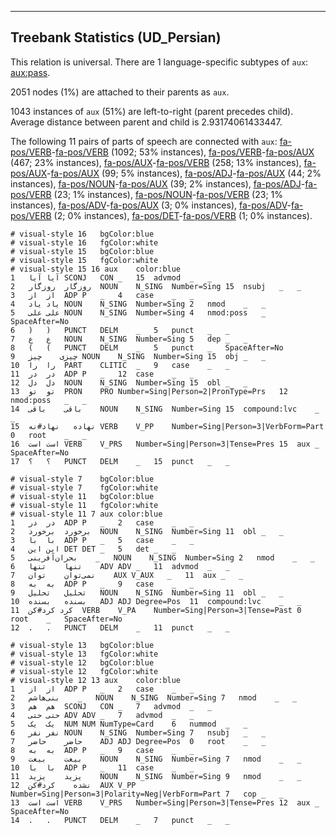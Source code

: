 

--------------------------------------------------------------------------------

## Treebank Statistics (UD_Persian)

This relation is universal.
There are 1 language-specific subtypes of `aux`: [aux:pass]().

2051 nodes (1%) are attached to their parents as `aux`.

1043 instances of `aux` (51%) are left-to-right (parent precedes child).
Average distance between parent and child is 2.93174061433447.

The following 11 pairs of parts of speech are connected with `aux`: [fa-pos/VERB]()-[fa-pos/VERB]() (1092; 53% instances), [fa-pos/VERB]()-[fa-pos/AUX]() (467; 23% instances), [fa-pos/AUX]()-[fa-pos/VERB]() (258; 13% instances), [fa-pos/AUX]()-[fa-pos/AUX]() (99; 5% instances), [fa-pos/ADJ]()-[fa-pos/AUX]() (44; 2% instances), [fa-pos/NOUN]()-[fa-pos/AUX]() (39; 2% instances), [fa-pos/ADJ]()-[fa-pos/VERB]() (23; 1% instances), [fa-pos/NOUN]()-[fa-pos/VERB]() (23; 1% instances), [fa-pos/ADV]()-[fa-pos/AUX]() (3; 0% instances), [fa-pos/ADV]()-[fa-pos/VERB]() (2; 0% instances), [fa-pos/DET]()-[fa-pos/VERB]() (1; 0% instances).


~~~ conllu
# visual-style 16	bgColor:blue
# visual-style 16	fgColor:white
# visual-style 15	bgColor:blue
# visual-style 15	fgColor:white
# visual-style 15 16 aux	color:blue
1	آیا	آیا	SCONJ	CON	_	15	advmod	_	_
2	روزگار	روزگار	NOUN	N_SING	Number=Sing	15	nsubj	_	_
3	از	از	ADP	P	_	4	case	_	_
4	یاد	یاد	NOUN	N_SING	Number=Sing	2	nmod	_	_
5	علی	علی	NOUN	N_SING	Number=Sing	4	nmod:poss	_	SpaceAfter=No
6	)	)	PUNCT	DELM	_	5	punct	_	_
7	ع	ع	NOUN	N_SING	Number=Sing	5	dep	_	_
8	(	(	PUNCT	DELM	_	5	punct	_	SpaceAfter=No
9	چیزی	چیز	NOUN	N_SING	Number=Sing	15	obj	_	_
10	را	را	PART	CLITIC	_	9	case	_	_
11	در	در	ADP	P	_	12	case	_	_
12	دل	دل	NOUN	N_SING	Number=Sing	15	obl	_	_
13	تو	تو	PRON	PRO	Number=Sing|Person=2|PronType=Prs	12	nmod:poss	_	_
14	باقی	باقی	NOUN	N_SING	Number=Sing	15	compound:lvc	_	_
15	نهاده	نهاد#نه	VERB	V_PP	Number=Sing|Person=3|VerbForm=Part	0	root	_	_
16	است	است	VERB	V_PRS	Number=Sing|Person=3|Tense=Pres	15	aux	_	SpaceAfter=No
17	؟	؟	PUNCT	DELM	_	15	punct	_	_

~~~


~~~ conllu
# visual-style 7	bgColor:blue
# visual-style 7	fgColor:white
# visual-style 11	bgColor:blue
# visual-style 11	fgColor:white
# visual-style 11 7 aux	color:blue
1	در	در	ADP	P	_	2	case	_	_
2	برخورد	برخورد	NOUN	N_SING	Number=Sing	11	obl	_	_
3	با	با	ADP	P	_	5	case	_	_
4	این	این	DET	DET	_	5	det	_	_
5	بحران‌آفرینی	_	NOUN	N_SING	Number=Sing	2	nmod	_	_
6	تنها	تنها	ADV	ADV	_	11	advmod	_	_
7	نمی‌توان	توان	AUX	V_AUX	_	11	aux	_	_
8	به	به	ADP	P	_	9	case	_	_
9	تحلیل	تحلیل	NOUN	N_SING	Number=Sing	11	obl	_	_
10	بسنده	بسنده	ADJ	ADJ	Degree=Pos	11	compound:lvc	_	_
11	کرد	کرد#کن	VERB	V_PA	Number=Sing|Person=3|Tense=Past	0	root	_	SpaceAfter=No
12	.	.	PUNCT	DELM	_	11	punct	_	_

~~~


~~~ conllu
# visual-style 13	bgColor:blue
# visual-style 13	fgColor:white
# visual-style 12	bgColor:blue
# visual-style 12	fgColor:white
# visual-style 12 13 aux	color:blue
1	از	از	ADP	P	_	2	case	_	_
2	بنی‌هاشم	_	NOUN	N_SING	Number=Sing	7	nmod	_	_
3	هم	هم	SCONJ	CON	_	7	advmod	_	_
4	حتی	حتی	ADV	ADV	_	7	advmod	_	_
5	یک	یک	NUM	NUM	NumType=Card	6	nummod	_	_
6	نفر	نفر	NOUN	N_SING	Number=Sing	7	nsubj	_	_
7	حاضر	حاضر	ADJ	ADJ	Degree=Pos	0	root	_	_
8	به	به	ADP	P	_	9	case	_	_
9	بیعت	بیعت	NOUN	N_SING	Number=Sing	7	nmod	_	_
10	با	با	ADP	P	_	11	case	_	_
11	یزید	یزید	NOUN	N_SING	Number=Sing	9	nmod	_	_
12	نشده	کرد#کن	AUX	V_PP	Number=Sing|Person=3|Polarity=Neg|VerbForm=Part	7	cop	_	_
13	است	است	VERB	V_PRS	Number=Sing|Person=3|Tense=Pres	12	aux	_	SpaceAfter=No
14	.	.	PUNCT	DELM	_	7	punct	_	_

~~~


